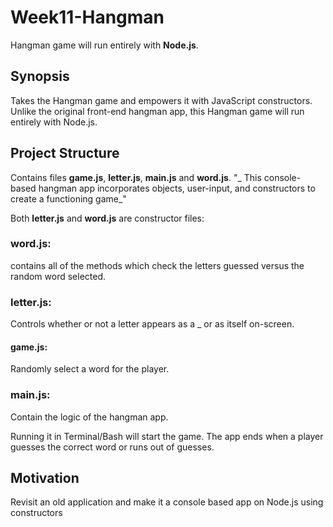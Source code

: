# Week11-Hangman
Hangman game will run entirely with **Node.js**.

## Synopsis

Takes the Hangman game and empowers it with JavaScript constructors. Unlike the original front-end hangman app, this Hangman game will run entirely with Node.js.


## Project Structure

Contains files **game.js**, **letter.js**, **main.js** and **word.js**.
"_ This console-based hangman app incorporates objects, user-input, and constructors to create a functioning game_"

Both **letter.js** and **word.js** are constructor files:

### word.js: 
contains all of the methods which check the letters guessed versus the random word selected.

### letter.js: 
Controls whether or not a letter appears as a _ or as itself on-screen.

#### game.js: 
Randomly select a word for the player.

### main.js:
Contain the logic of the hangman app. 

Running it in Terminal/Bash will start the game.
The app ends when a player guesses the correct word or runs out of guesses.



## Motivation

Revisit an old application and make it a console based app on Node.js using constructors


